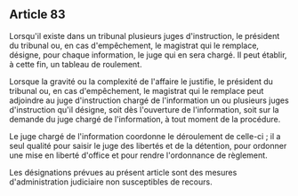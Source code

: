 Article 83
----
Lorsqu'il existe dans un tribunal plusieurs juges d'instruction, le président du
tribunal ou, en cas d'empêchement, le magistrat qui le remplace, désigne, pour
chaque information, le juge qui en sera chargé. Il peut établir, à cette fin, un
tableau de roulement.

Lorsque la gravité ou la complexité de l'affaire le justifie, le président du
tribunal ou, en cas d'empêchement, le magistrat qui le remplace peut adjoindre
au juge d'instruction chargé de l'information un ou plusieurs juges
d'instruction qu'il désigne, soit dès l'ouverture de l'information, soit sur la
demande du juge chargé de l'information, à tout moment de la procédure.

Le juge chargé de l'information coordonne le déroulement de celle-ci ; il a seul
qualité pour saisir le juge des libertés et de la détention, pour ordonner une
mise en liberté d'office et pour rendre l'ordonnance de règlement.

Les désignations prévues au présent article sont des mesures d'administration
judiciaire non susceptibles de recours.
